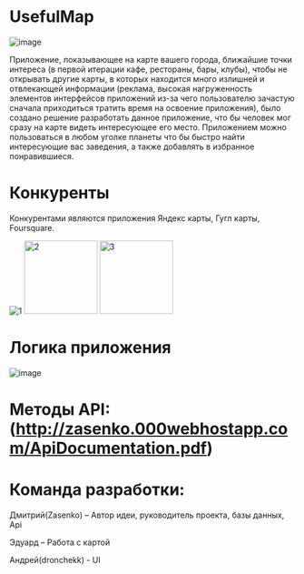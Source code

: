 # UsefulMap
![image](https://user-images.githubusercontent.com/26107356/201657981-2bbd9e8b-c080-44af-8b48-d6c9b3deaf35.jpeg)

Приложение, показывающее на карте вашего города, ближайшие точки интереса (в первой итерации кафе, рестораны, бары, клубы), чтобы не открывать другие карты, в которых находится много излишней и отвлекающей информации (реклама, высокая нагруженность элементов интерфейсов приложений из-за чего пользователю зачастую сначала приходиться тратить время на освоение приложения), было создано решение разработать данное приложение, что бы человек мог сразу на карте видеть интересующее его место. Приложением можно пользоваться в любом уголке планеты что бы быстро найти интересующие вас заведения, а также добавлять в избранное понравившиеся.

# Конкуренты

Конкурентами являются приложения Яндекс карты, Гугл карты, Foursquare.

![1](https://user-images.githubusercontent.com/26107356/201658336-86a59924-f5fc-4954-9041-dbe9f67a09df.png)
<img width="129" alt="2" src="https://user-images.githubusercontent.com/26107356/201658431-a991cd0d-c886-49f9-b0e0-3887b3794143.png">
<img width="129" alt="3" src="https://user-images.githubusercontent.com/26107356/201658442-b45022f1-5c6d-4d30-93ea-ef3a23455de9.png">

# Логика приложения

![image](https://user-images.githubusercontent.com/26107356/201658667-89632312-c8f3-401b-b1c9-76d34b80b095.jpeg)

# Методы API: (http://zasenko.000webhostapp.com/ApiDocumentation.pdf)

# Команда разработки:
Дмитрий(Zasenko) – Автор идеи, руководитель проекта, базы данных, Api

Эдуард – Работа с картой

Андрей(dronchekk) - UI
